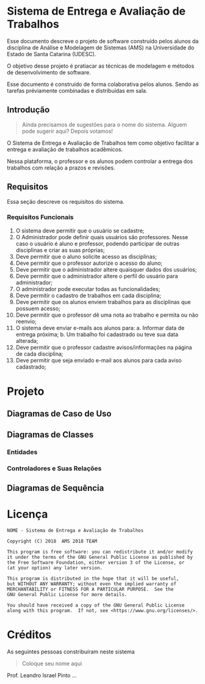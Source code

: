 

# Sistema de Entrega e Avaliação de Trabalhos


Esse documento descreve o projeto de software construído pelos alunos da disciplina de Análise e Modelagem de Sistemas (AMS) na Universidade do Estado de Santa Catarina (UDESC). 

O objetivo desse projeto é pratiacar as técnicas de modelagem e métodos de desenvolvimento de software.

Esse documento é construído de forma colaborativa pelos alunos. Sendo as tarefas préviamente combinadas e distribuídas em sala.




## Introdução


> Ainda precisamos de sugestões para o nome do sistema. 
> Alguem pode sugerir aqui? Depois votamos!

O Sistema de Entrega e Avaliação de Trabalhos tem como objetivo facilitar a entrega e avaliação de trabalhos acadêmicos.

Nessa plataforma, o professor e os alunos podem controlar a entrega dos trabalhos com relação a prazos e revisões.



## Requisitos

Essa seção descreve os requisitos do sistema.

### Requisitos Funcionais


1. O sistema deve permitir que o usuário se cadastre;
2. O Administrador pode definir quais usuários são professores. Nesse caso o usuário é aluno e professor, podendo participar de outras disciplinas e criar as suas próprias;
3. Deve permitir que o aluno solicite acesso as disciplinas;
4. Deve permitir que o professor autorize o acesso do aluno;
5. Deve permitir que o administrador altere quaisquer dados dos usuários;
6. Deve permitir que o administrador altere o perfil do usuário para administrador;
7. O administrador pode executar todas as funcionalidades;
8. Deve permitir o cadastro de trabalhos em cada disciplina;
9. Deve permitir que os alunos enviem trabalhos para as disciplinas que possuem acesso;
10. Deve permitir que o professor dê uma nota ao trabalho e permita ou não reenvio;
11. O sistema deve enviar e-mails aos alunos para:
    a. Informar data de entrega próxima;
    b. Um trabalho foi cadastrado ou teve sua data alterada;
12. Deve permitir que o professor cadastre avisos/informações na página de cada disciplina;
13. Deve permitir que seja enviado e-mail aos alunos para cada aviso cadastrado;

# Projeto

## Diagramas de Caso de Uso

## Diagramas de Classes

### Entidades

### Controladores e Suas Relações

## Diagramas de Sequência

# Licença

    NOME - Sistema de Entrega e Avaliação de Trabalhos

    Copyright (C) 2018  AMS 2018 TEAM

    This program is free software: you can redistribute it and/or modify
    it under the terms of the GNU General Public License as published by
    the Free Software Foundation, either version 3 of the License, or
    (at your option) any later version.

    This program is distributed in the hope that it will be useful,
    but WITHOUT ANY WARRANTY; without even the implied warranty of
    MERCHANTABILITY or FITNESS FOR A PARTICULAR PURPOSE.  See the
    GNU General Public License for more details.

    You should have received a copy of the GNU General Public License
    along with this program.  If not, see <https://www.gnu.org/licenses/>.


# Créditos

As seguintes pessoas constribuíram neste sistema


> Coloque seu nome aqui

Prof. Leandro Israel Pinto
...

